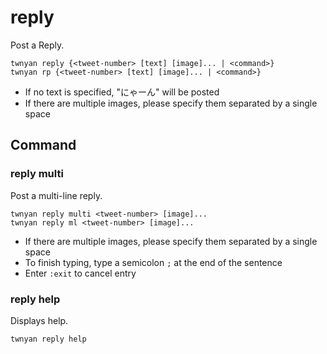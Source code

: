 # reply

Post a Reply.

```
twnyan reply {<tweet-number> [text] [image]... | <command>}
twnyan rp {<tweet-number> [text] [image]... | <command>}
```

- If no text is specified, "にゃーん" will be posted
- If there are multiple images, please specify them separated by a single space

## Command

### reply multi

Post a multi-line reply.

```
twnyan reply multi <tweet-number> [image]...
twnyan reply ml <tweet-number> [image]...
```

- If there are multiple images, please specify them separated by a single space
- To finish typing, type a semicolon `;` at the end of the sentence
- Enter `:exit` to cancel entry

### reply help

Displays help.

```
twnyan reply help
```
